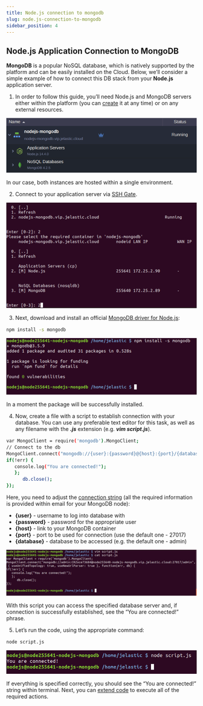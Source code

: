 ```yaml
---
title: Node.js connection to mongodb
slug: node.js-connection-to-mongodb
sidebar_position: 4
---
```


## Node.js Application Connection to MongoDB

**MongoDB** is a popular NoSQL database, which is natively supported by the platform and can be easily installed on the Cloud. Below, we’ll consider a simple example of how to connect this DB stack from your **Node.js** application server.

1. In order to follow this guide, you’ll need Node.js and MongoDB servers either within the platform (you can [create](/docs/environment-management/setting-up-environment) it at any time) or on any external resources.

<div style={{
    display:'flex',
    justifyContent: 'center',
    margin: '0 0 1rem 0'
}}>

![Locale Dropdown](./img/NodejsConnectiontoMongoDB/01-mongodb-nodejs-environment.png)

</div>

In our case, both instances are hosted within a single environment.

2. Connect to your application server via [SSH Gate](/docs/Deployment%20Tools/SSH/SSH%20Overview#ssh-gate-overview).

<div style={{
    display:'flex',
    justifyContent: 'center',
    margin: '0 0 1rem 0'
}}>

![Locale Dropdown](./img/NodejsConnectiontoMongoDB/02-ssh-connection-to-nodejs.png)

</div>

3. Next, download and install an official [MongoDB driver for Node.js](https://github.com/mongodb/node-mongodb-native):

```bash
npm install -s mongodb
```

<div style={{
    display:'flex',
    justifyContent: 'center',
    margin: '0 0 1rem 0'
}}>

![Locale Dropdown](./img/NodejsConnectiontoMongoDB/03-install-mongodb-driver-for-nodejs.png)

</div>

In a moment the package will be successfully installed.

4. Now, create a file with a script to establish connection with your database. You can use any preferable text editor for this task, as well as any filename with the **_.js_** extension (e.g. **_vim script.js_**).

```bash
var MongoClient = require('mongodb').MongoClient;
// Connect to the db
MongoClient.connect("mongodb://{user}:{password}@{host}:{port}/{database}", { useUnifiedTopology: true, useNewUrlParser: true }, function(err, db) {
if(!err) {
   console.log("You are connected!");
   };
      db.close();
});
```

Here, you need to adjust the [connection string](https://www.mongodb.com/docs/manual/reference/connection-string/) (all the required information is provided within email for your MongoDB node):

- **{user}** - username to log into database with
- **{password}** - password for the appropriate user
- **{host}** - link to your MongoDB container
- **{port}** - port to be used for connection (use the default one - 27017)
- **{database}** - database to be accessed (e.g. the default one - admin)

<div style={{
    display:'flex',
    justifyContent: 'center',
    margin: '0 0 1rem 0'
}}>

![Locale Dropdown](./img/NodejsConnectiontoMongoDB/04-mongodb-connection-script.png)

</div>

With this script you can access the specified database server and, if connection is successfully established, see the “You are connected!” phrase.

5. Let’s run the code, using the appropriate command:

```bash
node script.js
```

<div style={{
    display:'flex',
    justifyContent: 'center',
    margin: '0 0 1rem 0'
}}>

![Locale Dropdown](./img/NodejsConnectiontoMongoDB/05-check-nodejs-connection-to-mongodb.png)

</div>

If everything is specified correctly, you should see the “You are connected!” string within terminal. Next, you can [extend code](http://mongodb.github.io/node-mongodb-native/2.2/api/) to execute all of the required actions.
